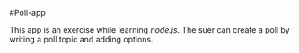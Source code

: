 #Poll-app

This app is an exercise while learning *node.js*.
The suer can create a poll by writing a poll topic and adding options.
